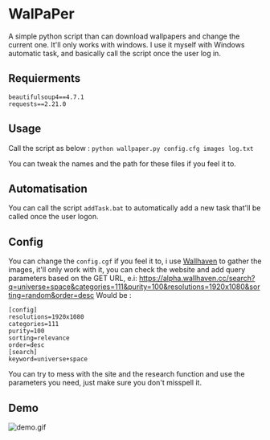 # WalPaPer
A simple python script than can download wallpapers and change the current one.
It'll only works with windows.
I use it myself with Windows automatic task, and basically call the script once the user log in.

## Requierments
```
beautifulsoup4==4.7.1
requests==2.21.0
```

## Usage
Call the script as below :
  ```python wallpaper.py config.cfg images log.txt```

You can tweak the names and the path for these files if you feel it to.

## Automatisation
You can call the script `addTask.bat` to automatically add a new task that'll be called once the user logon.

## Config
You can change the `config.cgf` if you feel it to, i use [Wallhaven](https://alpha.wallhaven.cc/) to gather the images, it'll only work with it, you can check the website and add query parameters based on the GET URL, e.i: https://alpha.wallhaven.cc/search?q=universe+space&categories=111&purity=100&resolutions=1920x1080&sorting=random&order=desc
Would be :
```
[config]
resolutions=1920x1080
categories=111
purity=100
sorting=relevance
order=desc
[search]
keyword=universe+space
```
You can try to mess with the site and the research function and use the parameters you need, just make sure you don't misspell it.

## Demo

![demo.gif](https://github.com/Bloodyline/WalPaPer/blob/master/demo.gif)
